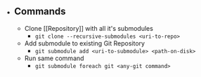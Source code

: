 - ## Commands
	- Clone [[Repository]] with all it's submodules
		- `git clone --recursive-submodules <uri-to-repo>`
	- Add submodule to existing Git Repository
		- `git submodule add <uri-to-submodule> <path-on-disk>`
	- Run same command
		- `git submodule foreach git <any-git command>`
